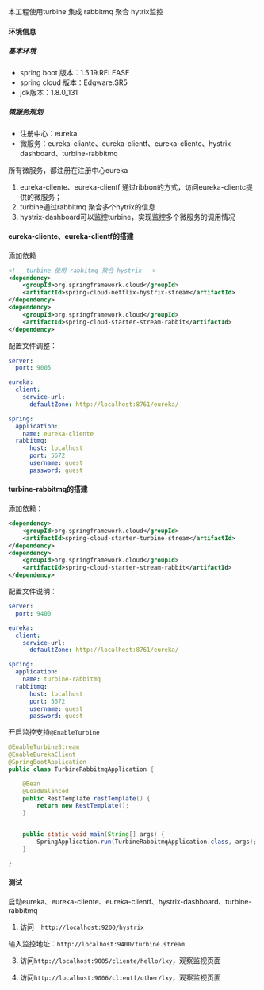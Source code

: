 本工程使用turbine 集成 rabbitmq 聚合 hytrix监控

#### 环境信息
##### 基本环境
+ spring boot 版本：1.5.19.RELEASE
+ spring cloud 版本：Edgware.SR5
+ jdk版本：1.8.0_131

##### 微服务规划
+ 注册中心：eureka
+ 微服务：eureka-cliante、eureka-clientf、eureka-clientc、hystrix-dashboard、turbine-rabbitmq


所有微服务，都注册在注册中心eureka

1. eureka-cliente、eureka-clientf 通过ribbon的方式，访问eureka-clientc提供的微服务；
2. turbine通过rabbitmq 聚合多个hytrix的信息
3. hystrix-dashboard可以监控turbine，实现监控多个微服务的调用情况


#### eureka-cliente、eureka-clientf的搭建
添加依赖
```xml
<!-- turbine 使用 rabbitmq 聚合 hystrix -->
<dependency>
    <groupId>org.springframework.cloud</groupId>
    <artifactId>spring-cloud-netflix-hystrix-stream</artifactId>
</dependency>
<dependency>
    <groupId>org.springframework.cloud</groupId>
    <artifactId>spring-cloud-starter-stream-rabbit</artifactId>
</dependency>
```

配置文件调整：
```yaml
server:
  port: 9005

eureka:
  client:
    service-url:
      defaultZone: http://localhost:8761/eureka/

spring:
  application:
    name: eureka-cliente
  rabbitmq:
      host: localhost
      port: 5672
      username: guest
      password: guest
```

#### turbine-rabbitmq的搭建
添加依赖：
```xml
<dependency>
    <groupId>org.springframework.cloud</groupId>
    <artifactId>spring-cloud-starter-turbine-stream</artifactId>
</dependency>
<dependency>
    <groupId>org.springframework.cloud</groupId>
    <artifactId>spring-cloud-starter-stream-rabbit</artifactId>
</dependency>
```

配置文件说明：
```yaml
server:
  port: 9400

eureka:
  client:
    service-url:
      defaultZone: http://localhost:8761/eureka/

spring:
  application:
    name: turbine-rabbitmq
  rabbitmq:
      host: localhost
      port: 5672
      username: guest
      password: guest

```

开启监控支持`@EnableTurbine`
```java
@EnableTurbineStream
@EnableEurekaClient
@SpringBootApplication
public class TurbineRabbitmqApplication {

	@Bean
	@LoadBalanced
	public RestTemplate restTemplate() {
		return new RestTemplate();
	}


	public static void main(String[] args) {
		SpringApplication.run(TurbineRabbitmqApplication.class, args);
	}

}
```

#### 测试
启动eureka、eureka-cliente、eureka-clientf、hystrix-dashboard、turbine-rabbitmq

1. 访问`  http://localhost:9200/hystrix`

输入监控地址：`http://localhost:9400/turbine.stream`

3. 访问`http://localhost:9005/cliente/hello/lxy`，观察监视页面

4. 访问`http://localhost:9006/clientf/other/lxy`，观察监视页面

